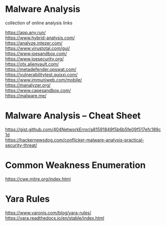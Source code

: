 # Malware Analysis
collection of online analysis links

https://app.any.run/
</br>
https://www.hybrid-analysis.com/
</br>
https://analyze.intezer.com/
</br>
https://www.virustotal.com/gui/
</br>
https://www.joesandbox.com/
</br>
https://www.joesecurity.org/
</br>
https://otx.alienvault.com/
</br>
https://metadefender.opswat.com/
</br>
https://vulnerabilitytest.quixxi.com/
</br>
https://www.immuniweb.com/mobile/
</br>
https://manalyzer.org/
</br>
https://www.capesandbox.com/
</br>
https://malware.me/

# Malware Analysis – Cheat Sheet
https://gist.github.com/404NetworkError/a81591849f5b6b5fe09f517efc189c1d
</br>
https://hackernewsdog.com/conflicker-malware-analysis-practical-security-threat/

# Common Weakness Enumeration
https://cwe.mitre.org/index.html

# Yara Rules
https://www.varonis.com/blog/yara-rules/
</br>
https://yara.readthedocs.io/en/stable/index.html

